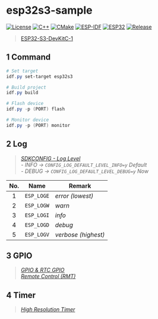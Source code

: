 # esp32s3-sample

[![License](https://img.shields.io/badge/License-MIT-important.svg?style=flat&logo=github)](https://www.mit-license.org)
[![C++](https://img.shields.io/badge/C++-11-success.svg?style=flat&logo=cplusplus)](https://isocpp.org)
[![CMake](https://img.shields.io/badge/CMake-3.5-success.svg?style=flat&logo=cmake)](https://cmake.org/cmake/help/v3.5)
[![ESP-IDF](https://img.shields.io/badge/ESP_IDF-4.4-success.svg?style=flat&logo=espressif)](https://dl.espressif.com/dl/esp-idf/?idf=4.4)
[![ESP32](https://img.shields.io/badge/ESP32-S3-success.svg?style=flat&logo=espHome)](https://docs.espressif.com/projects/esp-idf/zh_CN/v4.4/esp32s3/get-started/index.html)
[![Release](https://img.shields.io/badge/Release-0.4.0-informational.svg)](https://github.com/aaric/esp32s3-sample/releases)

> [ESP32-S3-DevKitC-1](https://docs.espressif.com/projects/esp-idf/zh_CN/latest/esp32s3/hw-reference/esp32s3/user-guide-devkitc-1.html)

## 1 Command

```powershell
# Set target
idf.py set-target esp32s3

# Build project
idf.py build

# Flash device
idf.py -p (PORT) flash

# Monitor device
idf.py -p (PORT) monitor
```

## 2 Log

> *[SDKCONFIG - Log Level](https://docs.espressif.com/projects/esp-idf/zh_CN/v4.4/esp32s3/api-reference/system/log.html)*  
> *- INFO  -> `CONFIG_LOG_DEFAULT_LEVEL_INFO=y` Default*  
> *- DEBUG -> `CONFIG_LOG_DEFAULT_LEVEL_DEBUG=y` Now*

|No.|Name|Remark|
|:---:|:---:|-----|
|1|`ESP_LOGE`|*error (lowest)*|
|2|`ESP_LOGW`|*warn*|
|3|`ESP_LOGI`|*info*|
|4|`ESP_LOGD`|*debug*|
|5|`ESP_LOGV`|*verbose (highest)*|

## 3 GPIO

> *[GPIO & RTC GPIO](https://docs.espressif.com/projects/esp-idf/zh_CN/v4.4/esp32s3/api-reference/peripherals/gpio.html)*  
> *[Remote Control (RMT)](https://docs.espressif.com/projects/esp-idf/zh_CN/v4.4/esp32s3/api-reference/peripherals/rmt.html)*

## 4 Timer

> *[High Resolution Timer](https://docs.espressif.com/projects/esp-idf/zh_CN/v4.4/esp32s3/api-reference/system/esp_timer.html)*
